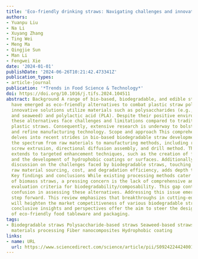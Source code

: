 ```yaml
---
title: 'Eco-friendly drinking straws: Navigating challenges and innovations'
authors:
- Yuanpu Liu
- Na Li
- Xuyang Zhang
- Ting Wei
- Meng Ma
- Qingjie Sun
- Man Li
- Fengwei Xie
date: '2024-01-01'
publishDate: '2024-06-26T10:21:42.473341Z'
publication_types:
- article-journal
publication: '*Trends in Food Science & Technology*'
doi: https://doi.org/10.1016/j.tifs.2024.104511
abstract: Background A range of bio-based, biodegradable, and edible straw options
  have emerged as eco-friendly alternatives to combat plastic straw pollution. These
  innovative solutions utilize materials such as polysaccharides (e.g., starch, cellulose,
  and seaweed) and polylactic acid (PLA). Despite their positive environmental impact,
  these alternatives face challenges and limitations compared to traditional, durable
  plastic straws. Consequently, extensive research is underway to bolster their performance
  and refine manufacturing technology. Scope and approach This comprehensive review
  delves into recent strides in bio-based biodegradable straw development. It covers
  the spectrum from raw materials to manufacturing methods, including rolling-up,
  screw extrusion, directional diffusion assembly, and drill method. The exploration
  extends to targeted enhancement techniques, such as the creation of fiber composites
  and the development of hydrophobic coatings or surfaces. Additionally, a detailed
  discussion on the challenges faced by biodegradable straws, touching on nanotoxicity,
  raw material sourcing, cost, and degradation efficiency, adds depth to the analysis.
  Key findings and conclusions While existing processing methods cater to the preparation
  of biomass straws, a pressing concern is the lack of comprehensive and standardized
  evaluation criteria for biodegradability/composability. This gap contributes to
  confusion in assessing these alternatives. Addressing this issue emerges as a crucial
  step forward. This review emphasizes that breakthroughs in cutting-edge technologies
  will heighten the market competitiveness of various biodegradable straw types. The
  conclusive insights and perspectives offer the aim to steer the design and fabrication
  of eco-friendly food tableware and packaging.
tags:
- Biodegradable straws Polysaccharide-based straws Seaweed-based straws Polysaccharide
  materials processing Fiber nanocomposites Hydrophobic coating
links:
- name: URL
  url: https://www.sciencedirect.com/science/article/pii/S0924224424001870
---
```

